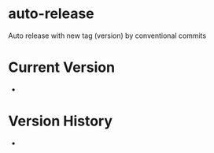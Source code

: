 # auto-release
Auto release with new tag (version) by conventional commits

# Current Version
- 

# Version History
- 